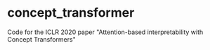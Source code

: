 # concept_transformer
Code for the ICLR 2020 paper "Attention-based interpretability with Concept Transformers"

